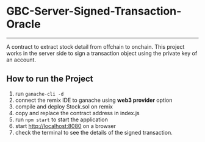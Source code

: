 # GBC-Server-Signed-Transaction-Oracle
---

A contract to extract stock detail from offchain to onchain. This project works in the server side to sign a transaction object using the private key of an account.

## How to run the Project
1.  run `ganache-cli -d`
2.  connect the remix IDE to ganache using **web3 provider** option
3.  compile and deploy Stock.sol on remix
4.  copy and replace the contract address in index.js
5.  run `npm start` to start the application
6.  start [http://localhost:8080](http://localhost:8080) on a browser
7.  check the terminal to see the details of the signed transaction.
  